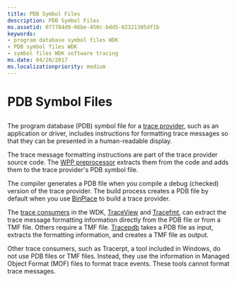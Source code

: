 ```yaml
---
title: PDB Symbol Files
description: PDB Symbol Files
ms.assetid: 077784d9-06be-450c-bdd5-02321305df1b
keywords:
- program database symbol files WDK
- PDB symbol files WDK
- symbol files WDK software tracing
ms.date: 04/20/2017
ms.localizationpriority: medium
---
```


# PDB Symbol Files


## <span id="ddk_pdb_symbol_files_tools"></span><span id="DDK_PDB_SYMBOL_FILES_TOOLS"></span>


The program database (PDB) symbol file for a [trace provider](trace-provider.md), such as an application or driver, includes instructions for formatting trace messages so that they can be presented in a human-readable display.

The trace message formatting instructions are part of the trace provider source code. The [WPP preprocessor](wpp-preprocessor.md) extracts them from the code and adds them to the trace provider's PDB symbol file.

The compiler generates a PDB file when you compile a debug (checked) version of the trace provider. The build process creates a PDB file by default when you use [BinPlace](binplace.md) to build a trace provider.

The [trace consumers](trace-consumer.md) in the WDK, [TraceView](traceview.md) and [Tracefmt](tracefmt.md), can extract the trace message formatting information directly from the PDB file or from a TMF file. Others require a TMF file. [Tracepdb](tracepdb.md) takes a PDB file as input, extracts the formatting information, and creates a TMF file as output.

Other trace consumers, such as Tracerpt, a tool included in Windows, do not use PDB files or TMF files. Instead, they use the information in Managed Object Format (MOF) files to format trace events. These tools cannot format trace messages.

 

 





